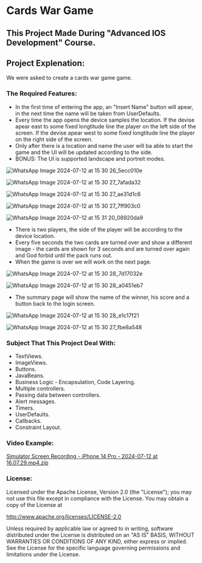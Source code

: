 # Cards War Game

## This Project Made During "Advanced IOS Development" Course.

## Project Explenation:
  We were asked to create a cards war game game.

### The Required Features:
  * In the first time of entering the app, an "Insert Name" button will apear, in the next time the name will be taken from UserDefaults.
  * Every time the app opens the device samples the location.
    If the devise apear east to some fixed longtitude line the player on the left side of the screen.
    If the devise apear west to some fixed longtitude line the player on the right side of the screen.
  * Only after there is a location and name the user will ba able to start the game and the UI will be updated according to the side.
  * BONUS: The UI is supported landscape and portreit modes.

![WhatsApp Image 2024-07-12 at 15 30 26_5ecc010e](https://github.com/user-attachments/assets/a686cac3-f5f8-43c0-9251-e53c4cad2f4e)

![WhatsApp Image 2024-07-12 at 15 30 27_7afada32](https://github.com/user-attachments/assets/c57f0b67-c275-446f-b91e-f818ecb906ec)

![WhatsApp Image 2024-07-12 at 15 30 27_ae31d1c6](https://github.com/user-attachments/assets/0bed78e1-9e8e-4acf-9ab5-878058124708)

![WhatsApp Image 2024-07-12 at 15 30 27_7ff903c0](https://github.com/user-attachments/assets/54f79aca-b42e-4058-99e5-fb1c1b0d6fa9)

![WhatsApp Image 2024-07-12 at 15 31 20_08920da9](https://github.com/user-attachments/assets/16754dcb-f52d-4564-87f1-ce532fb46a3f)

* There is two players, the side of the player will be according to the device location.
* Every five seconds the two cards are turned over and show a different image - the cards are shown for 3 seconds and are turned over again and God forbid until the pack runs out.
* When the game is over we will work on the next page.

![WhatsApp Image 2024-07-12 at 15 30 28_7d17032e](https://github.com/user-attachments/assets/37d1f237-3772-432d-9c87-6566fc32d399)

![WhatsApp Image 2024-07-12 at 15 30 28_a0451eb7](https://github.com/user-attachments/assets/c417ef45-9269-4dba-a24d-2c49093b2887)

* The summary page will show the name of the winner, his score and a button back to the login screen.

![WhatsApp Image 2024-07-12 at 15 30 28_e1c17f21](https://github.com/user-attachments/assets/f0313ad6-aacd-4bb5-9b1d-09db5365d48d)

![WhatsApp Image 2024-07-12 at 15 30 27_fbe8a548](https://github.com/user-attachments/assets/62490e15-38be-4851-873e-e6f0c4f6c23a)

### Subject That This Project Deal With:
  * TextViews.
  * ImageViews.
  * Buttons.
  * JavaBeans.
  * Business Logic - Encapsulation, Code Layering.
  * Multiple controllers.
  * Passing data between controllers.
  * Alert messages.
  * Timers.
  * UserDefaults.
  * Callbacks.
  * Constraint Layout.

### Video Example:
[Simulator Screen Recording - iPhone 14 Pro - 2024-07-12 at 16.07.29.mp4.zip](https://github.com/user-attachments/files/16194475/Simulator.Screen.Recording.-.iPhone.14.Pro.-.2024-07-12.at.16.07.29.mp4.zip)

### License:
Licensed under the Apache License, Version 2.0 (the "License");
you may not use this file except in compliance with the License.
You may obtain a copy of the License at

   http://www.apache.org/licenses/LICENSE-2.0

Unless required by applicable law or agreed to in writing, software
distributed under the License is distributed on an "AS IS" BASIS,
WITHOUT WARRANTIES OR CONDITIONS OF ANY KIND, either express or implied.
See the License for the specific language governing permissions and
limitations under the License.
